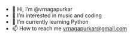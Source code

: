 - 👋 Hi, I’m @vrnagapurkar
- 👀 I’m interested in music and coding
- 🌱 I’m currently learning Python
- 📫 How to reach me vrnagapurkar@gmail.com

<!---
vrnagapurkar/vrnagapurkar is a ✨ special ✨ repository because its `README.md` (this file) appears on your GitHub profile.
You can click the Preview link to take a look at your changes.
--->
